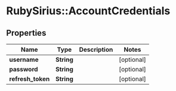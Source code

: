 # RubySirius::AccountCredentials

## Properties
Name | Type | Description | Notes
------------ | ------------- | ------------- | -------------
**username** | **String** |  | [optional] 
**password** | **String** |  | [optional] 
**refresh_token** | **String** |  | [optional] 


